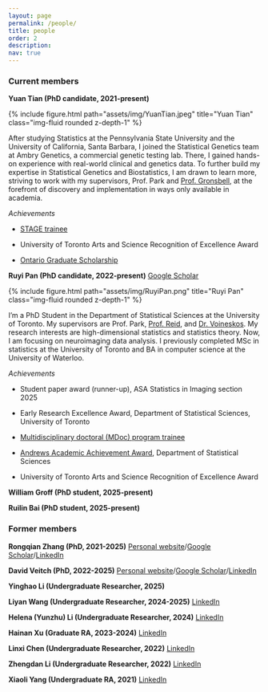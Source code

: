 ```yaml
---
layout: page
permalink: /people/
title: people
order: 2
description: 
nav: true
---
```

 
### Current members


**Yuan Tian (PhD candidate, 2021-present)**

{% include figure.html path="assets/img/YuanTian.jpeg" title="Yuan Tian" class="img-fluid rounded z-depth-1" %}

After studying Statistics at the Pennsylvania State University and the University of California, Santa Barbara, I joined the Statistical Genetics team at Ambry Genetics, a commercial genetic testing lab. There, I gained hands-on experience with real-world clinical and genetics data. To further build my expertise in Statistical Genetics and Biostatistics, I am drawn to learn more, striving to work with my supervisors, Prof. Park and [Prof. Gronsbell](https://sites.google.com/view/jgronsbell/home?authuser=0), at the forefront of discovery and implementation in ways only available in academia.

*Achievements*

- [STAGE trainee](https://stage.utoronto.ca/)

- University of Toronto Arts and Science Recognition of Excellence Award

- [Ontario Graduate Scholarship](https://osap.gov.on.ca/OSAPPortal/en/A-ZListofAid/PRDR019245.html)


**Ruyi Pan (PhD candidate, 2022-present)** [Google Scholar](https://scholar.google.ca/citations?user=zab21gEAAAAJ&hl=en)

{% include figure.html path="assets/img/RuyiPan.png" title="Ruyi Pan" class="img-fluid rounded z-depth-1" %}

I’m a PhD Student in the Department of Statistical Sciences at the University of Toronto. My supervisors are Prof. Park, [Prof. Reid](https://utstat.toronto.edu/reid/index.html), and [Dr. Voineskos](http://imaging-genetics.camh.ca/). My research interests are high-dimensional statistics and statistics theory. Now, I am focusing on neuroimaging data analysis. I previously completed MSc in statistics at the University of Toronto and BA in computer science at the University of Waterloo.

*Achievements*

- Student paper award (runner-up), ASA Statistics in Imaging section 2025

- Early Research Excellence Award, Department of Statistical Sciences, University of Toronto

- [Multidisciplinary doctoral (MDoc) program trainee](https://canssiontario.utoronto.ca/announcing-canssi-ontarios-2022-cohort-of-mdoc-program-trainees-ruyi-pan/news/)
 
- [Andrews Academic Achievement Award](https://www.statistics.utoronto.ca/news/congratulations-our-2021-graduate-student-departmental-award-winners), Department of Statistical Sciences

- University of Toronto Arts and Science Recognition of Excellence Award

**William Groff (PhD student, 2025-present)**

**Ruilin Bai (PhD student, 2025-present)**



### Former members

**Rongqian Zhang (PhD, 2021-2025)** [Personal website](https://rongqianzhang-ut.github.io/portfolio/)/[Google Scholar](https://scholar.google.ca/citations?user=K7hzlagAAAAJ&hl=en)/[LinkedIn](https://ca.linkedin.com/in/rongqian-zhang-0589b31b5)

**David Veitch (PhD, 2022-2025)** [Personal website](https://daveveitch.github.io/)/[Google Scholar](https://scholar.google.com/citations?user=dw5wyocAAAAJ&hl=en)/[LinkedIn](https://ca.linkedin.com/in/dveitch)

**Yinghao Li (Undergraduate Researcher, 2025)**

**Liyan Wang (Undergraduate Researcher, 2024-2025)** [LinkedIn](https://ca.linkedin.com/in/liyan-wang-72a231281)

**Helena (Yunzhu) Li (Undergraduate Researcher, 2024)** [LinkedIn](https://ca.linkedin.com/in/helena-li-17b210308)

**Hainan Xu (Graduate RA, 2023-2024)** [LinkedIn](https://ca.linkedin.com/in/hainan-xu)

**Linxi Chen (Undergraduate Researcher, 2022)** [LinkedIn](https://www.linkedin.com/in/linxi-chen-688598250)

**Zhengdan Li (Undergraduate Researcher, 2022)** [LinkedIn](https://www.linkedin.com/in/zhengdan-li)

**Xiaoli Yang (Undergraduate RA, 2021)** [LinkedIn](https://www.linkedin.com/in/lily-xiaoli-yang)

